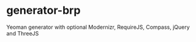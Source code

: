 generator-brp
=============

Yeoman generator with optional Modernizr, RequireJS, Compass, jQuery and ThreeJS
